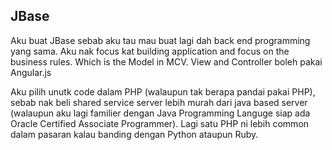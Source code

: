 ## JBase

Aku buat JBase sebab aku tau mau buat lagi dah back end programming 
yang sama. Aku nak focus kat building application and focus on the 
business rules. Which is the Model in MCV. View and Controller boleh 
pakai Angular.js

Aku pilih unutk code dalam PHP (walaupun tak berapa pandai 
pakai PHP), sebab nak beli shared service server lebih murah dari 
java based server (walaupun aku lagi familier dengan Java Programming
Languge siap ada Oracle Certified Associate Programmer). Lagi satu
PHP ni lebih common dalam pasaran kalau banding dengan Python ataupun
Ruby.
